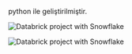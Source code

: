 python ile geliştirilmiştir.

![Databrick project with Snowflake](https://i.pinimg.com/originals/e2/c0/9f/e2c09fbf5a0b502a6a659c1da69b67fb.png)

![Databrick project with Snowflake](https://i.pinimg.com/originals/fc/e5/7a/fce57a0968d5fce2d92fc7134885d226.png)
 
  
